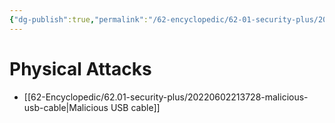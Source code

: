 ```yaml
---
{"dg-publish":true,"permalink":"/62-encyclopedic/62-01-security-plus/20220602213613-physical-attacks/","dgHomeLink":true,"dgPassFrontmatter":false}
---
```



# Physical Attacks

- [[62-Encyclopedic/62.01-security-plus/20220602213728-malicious-usb-cable|Malicious USB cable]] 
